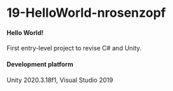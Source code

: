 # 19-HelloWorld-nrosenzopf
 
#### Hello World!
First entry-level project to revise C# and Unity.

#### Development platform
Unity 2020.3.18f1, Visual Studio 2019
